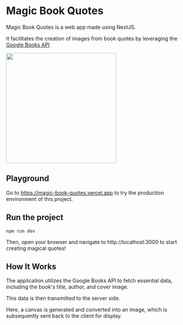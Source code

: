 # Magic Book Quotes

Magic Book Quotes is a web app made using NextJS.

It facilitates the creation of images from book quotes by leveraging the [Google Books API](https://developers.google.com/books)

<img width="300"
 src="https://github.com/charliesbot/magic-book-quotes/assets/10927770/f178e5d8-0d1e-40dd-8288-56fd24f34276" />

## Playground

Go to https://magic-book-quotes.vercel.app to try the production environment of this project.

## Run the project

```
npm run dev
```

Then, open your browser and navigate to http://localhost:3000 to start creating magical quotes!

## How It Works

The application utilizes the Google Books API to fetch essential data, including the book's title, author, and cover image.

This data is then transmitted to the server side.

Here, a canvas is generated and converted into an image, which is subsequently sent back to the client for display.

